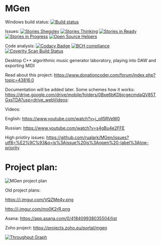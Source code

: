 # MGen
Windows build status: [![Build status](https://ci.appveyor.com/api/projects/status/55ruiwxsc0maepvk?svg=true)](https://ci.appveyor.com/project/rualark/mgen)

Issues: [![Stories Shegolev](https://badge.waffle.io/rualark/MGen.png?label=shegolev&title=Shegolev)](http://waffle.io/rualark/MGen)
[![Stories Thinking](https://badge.waffle.io/rualark/MGen.png?label=thinking&title=Thinking)](http://waffle.io/rualark/MGen)
[![Stories in Ready](https://badge.waffle.io/rualark/MGen.png?label=ready&title=Ready)](http://waffle.io/rualark/MGen)
[![Stories in Progress](https://badge.waffle.io/rualark/MGen.png?label=in%20progress&title=In%20progress)](http://waffle.io/rualark/MGen)
[![Open Source Helpers](https://www.codetriage.com/rualark/mgen/badges/users.svg)](https://www.codetriage.com/rualark/mgen)

Code analysis: [![Codacy Badge](https://api.codacy.com/project/badge/Grade/73206f26408f420bb4f89c751963aef5)](https://www.codacy.com/app/rualark/MGen?utm_source=github.com&amp;utm_medium=referral&amp;utm_content=rualark/MGen&amp;utm_campaign=Badge_Grade)
[![BCH compliance](https://bettercodehub.com/edge/badge/rualark/MGen?branch=master)](https://bettercodehub.com/)
[![Coverity Scan Build Status](https://scan.coverity.com/projects/13485/badge.svg)](https://scan.coverity.com/projects/rualark-mgen)

Desktop C++ algorithmic music generator laboratory, playing into DAW and exporting MIDI

Read about this project: https://www.donationcoder.com/forum/index.php?topic=43816.0

Documentation will be added later. Some schemes how it works: https://drive.google.com/drive/mobile/folders/0Bxe6bKDbjcgecmdaQV85TGxsTDA?usp=drive_webVideos:

Videos:

English: https://www.youtube.com/watch?v=j_olI5RVeW0

Russian: https://www.youtube.com/watch?v=s4gBu4e2FFE

High priotiry issues: https://github.com/rualark/MGen/issues?utf8=%E2%9C%93&q=is%3Aissue%20is%3Aopen%20-label%3Alow-priority

# Project plan:

![MGen project plan](https://i.imgur.com/mVsHuJv.png "MGen project plan")

Old project plans: 

https://i.imgur.com/VQZMe4v.png

http://i.imgur.com/mo0K2rR.png

Asana: https://app.asana.com/0/418409938035504/list

Zoho project: https://projects.zoho.eu/portal/mgen

[![Throughput Graph](https://graphs.waffle.io/rualark/MGen/throughput.svg)](https://waffle.io/rualark/MGen/metrics/throughput)
